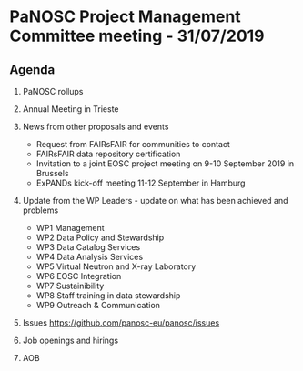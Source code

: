 PaNOSC Project Management Committee meeting - 31/07/2019
========================================================

Agenda
------	
1. PaNOSC rollups

2. Annual Meeting in Trieste

3. News from other proposals and events
    * Request from FAIRsFAIR for communities to contact
    * FAIRsFAIR data repository certification
    * Invitation to a joint EOSC project meeting on 9-10 September 2019 in Brussels
    * ExPANDs kick-off meeting 11-12 September in Hamburg

4. Update from the WP Leaders - update on what has been achieved and problems
	*    WP1 Management
	*    WP2 Data Policy and Stewardship
	*    WP3 Data Catalog Services
	*    WP4 Data Analysis Services
	*    WP5 Virtual Neutron and X-ray Laboratory
	*    WP6 EOSC Integration
	*    WP7 Sustainibility
	*    WP8 Staff training in data stewardship
	*    WP9 Outreach & Communication

5. Issues https://github.com/panosc-eu/panosc/issues

6. Job openings and hirings

7. AOB

